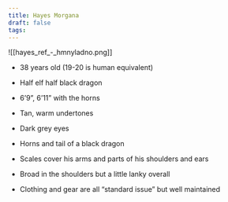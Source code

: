 ```yaml
---
title: Hayes Morgana
draft: false
tags:
---
```

![[hayes_ref_-_hmnyladno.png]] 

- 38 years old (19-20 is human equivalent)
    
- Half elf half black dragon
    
- 6’9”, 6’11” with the horns
    
- Tan, warm undertones
    
- Dark grey eyes
    
- Horns and tail of a black dragon
    
- Scales cover his arms and parts of his shoulders and ears
    
- Broad in the shoulders but a little lanky overall
    
- Clothing and gear are all “standard issue” but well maintained
    


